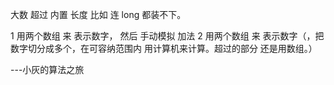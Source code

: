 大数 超过 内置 长度 比如 连 long 都装不下。

1  用两个数组 来 表示数字， 然后 手动模拟 加法 
2  用两个数组 来 表示数字（，把数字切分成多个，在可容纳范围内 用计算机来计算。超过的部分 还是用数组。） 

---小灰的算法之旅